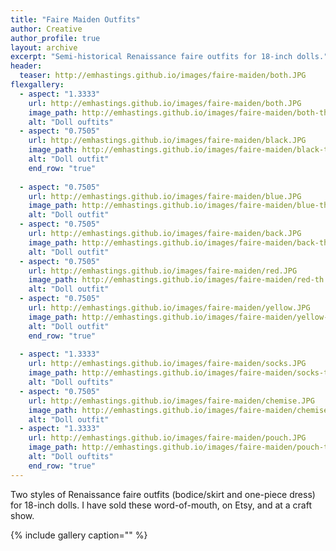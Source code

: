 ```yaml
---
title: "Faire Maiden Outfits"
author: Creative
author_profile: true
layout: archive
excerpt: "Semi-historical Renaissance faire outfits for 18-inch dolls."
header:
  teaser: http://emhastings.github.io/images/faire-maiden/both.JPG
flexgallery:
  - aspect: "1.3333"
    url: http://emhastings.github.io/images/faire-maiden/both.JPG
    image_path: http://emhastings.github.io/images/faire-maiden/both-th.jpg
    alt: "Doll ouftits"  
  - aspect: "0.7505"
    url: http://emhastings.github.io/images/faire-maiden/black.JPG
    image_path: http://emhastings.github.io/images/faire-maiden/black-th.jpg
    alt: "Doll outfit"  
    end_row: "true"
    
  - aspect: "0.7505"
    url: http://emhastings.github.io/images/faire-maiden/blue.JPG
    image_path: http://emhastings.github.io/images/faire-maiden/blue-th.jpg
    alt: "Doll outfit"  
  - aspect: "0.7505"
    url: http://emhastings.github.io/images/faire-maiden/back.JPG
    image_path: http://emhastings.github.io/images/faire-maiden/back-th.jpg
    alt: "Doll outfit"  
  - aspect: "0.7505"
    url: http://emhastings.github.io/images/faire-maiden/red.JPG
    image_path: http://emhastings.github.io/images/faire-maiden/red-th.jpg
    alt: "Doll outfit"  
  - aspect: "0.7505"
    url: http://emhastings.github.io/images/faire-maiden/yellow.JPG
    image_path: http://emhastings.github.io/images/faire-maiden/yellow-th.jpg
    alt: "Doll outfit"  
    end_row: "true"
    
  - aspect: "1.3333"
    url: http://emhastings.github.io/images/faire-maiden/socks.JPG
    image_path: http://emhastings.github.io/images/faire-maiden/socks-th.jpg
    alt: "Doll ouftits"  
  - aspect: "0.7505"
    url: http://emhastings.github.io/images/faire-maiden/chemise.JPG
    image_path: http://emhastings.github.io/images/faire-maiden/chemise-th.jpg
    alt: "Doll outfit"  
  - aspect: "1.3333"
    url: http://emhastings.github.io/images/faire-maiden/pouch.JPG
    image_path: http://emhastings.github.io/images/faire-maiden/pouch-th.jpg
    alt: "Doll ouftits" 
    end_row: "true"
---
```


Two styles of Renaissance faire outfits (bodice/skirt and one-piece dress) for 18-inch dolls. I have sold these word-of-mouth, on Etsy, and at a craft show.

{% include gallery caption="" %}


